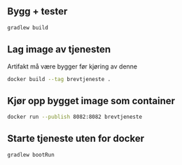 ## Bygg + tester
```Bash
gradlew build
```

## Lag image av tjenesten
Artifakt må være bygger før kjøring av denne
```Bash
docker build --tag brevtjeneste .
```

## Kjør opp bygget image som container
```Bash
docker run --publish 8082:8082 brevtjeneste
```

## Starte tjeneste uten for docker
```Bash
gradlew bootRun
```